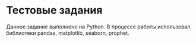 # Тестовые задания
Данное задание выполнено на Python.
В процессе работы использовал библиотеки pandas, matplotlib, seaborn, prophet.

